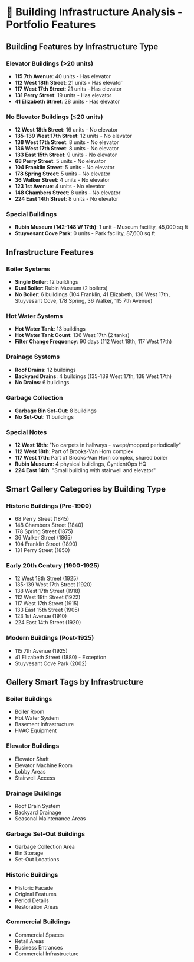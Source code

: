 # 🏢 Building Infrastructure Analysis - Portfolio Features

## **Building Features by Infrastructure Type**

### **Elevator Buildings** (>20 units)
- **115 7th Avenue**: 40 units - Has elevator
- **112 West 18th Street**: 21 units - Has elevator  
- **117 West 17th Street**: 21 units - Has elevator
- **131 Perry Street**: 19 units - Has elevator
- **41 Elizabeth Street**: 28 units - Has elevator

### **No Elevator Buildings** (≤20 units)
- **12 West 18th Street**: 16 units - No elevator
- **135-139 West 17th Street**: 12 units - No elevator
- **138 West 17th Street**: 8 units - No elevator
- **136 West 17th Street**: 8 units - No elevator
- **133 East 15th Street**: 9 units - No elevator
- **68 Perry Street**: 5 units - No elevator
- **104 Franklin Street**: 5 units - No elevator
- **178 Spring Street**: 5 units - No elevator
- **36 Walker Street**: 4 units - No elevator
- **123 1st Avenue**: 4 units - No elevator
- **148 Chambers Street**: 8 units - No elevator
- **224 East 14th Street**: 8 units - No elevator

### **Special Buildings**
- **Rubin Museum (142-148 W 17th)**: 1 unit - Museum facility, 45,000 sq ft
- **Stuyvesant Cove Park**: 0 units - Park facility, 87,600 sq ft

## **Infrastructure Features**

### **Boiler Systems**
- **Single Boiler**: 12 buildings
- **Dual Boiler**: Rubin Museum (2 boilers)
- **No Boiler**: 6 buildings (104 Franklin, 41 Elizabeth, 136 West 17th, Stuyvesant Cove, 178 Spring, 36 Walker, 115 7th Avenue)

### **Hot Water Systems**
- **Hot Water Tank**: 13 buildings
- **Hot Water Tank Count**: 136 West 17th (2 tanks)
- **Filter Change Frequency**: 90 days (112 West 18th, 117 West 17th)

### **Drainage Systems**
- **Roof Drains**: 12 buildings
- **Backyard Drains**: 4 buildings (135-139 West 17th, 138 West 17th)
- **No Drains**: 6 buildings

### **Garbage Collection**
- **Garbage Bin Set-Out**: 8 buildings
- **No Set-Out**: 11 buildings

### **Special Notes**
- **12 West 18th**: "No carpets in hallways - swept/mopped periodically"
- **112 West 18th**: Part of Brooks-Van Horn complex
- **117 West 17th**: Part of Brooks-Van Horn complex, shared boiler
- **Rubin Museum**: 4 physical buildings, CyntientOps HQ
- **224 East 14th**: "Small building with stairwell and elevator"

## **Smart Gallery Categories by Building Type**

### **Historic Buildings (Pre-1900)**
- 68 Perry Street (1845)
- 148 Chambers Street (1840)
- 178 Spring Street (1875)
- 36 Walker Street (1865)
- 104 Franklin Street (1890)
- 131 Perry Street (1850)

### **Early 20th Century (1900-1925)**
- 12 West 18th Street (1925)
- 135-139 West 17th Street (1920)
- 138 West 17th Street (1918)
- 112 West 18th Street (1922)
- 117 West 17th Street (1915)
- 133 East 15th Street (1905)
- 123 1st Avenue (1910)
- 224 East 14th Street (1920)

### **Modern Buildings (Post-1925)**
- 115 7th Avenue (1925)
- 41 Elizabeth Street (1880) - Exception
- Stuyvesant Cove Park (2002)

## **Gallery Smart Tags by Infrastructure**

### **Boiler Buildings**
- Boiler Room
- Hot Water System
- Basement Infrastructure
- HVAC Equipment

### **Elevator Buildings**
- Elevator Shaft
- Elevator Machine Room
- Lobby Areas
- Stairwell Access

### **Drainage Buildings**
- Roof Drain System
- Backyard Drainage
- Seasonal Maintenance Areas

### **Garbage Set-Out Buildings**
- Garbage Collection Area
- Bin Storage
- Set-Out Locations

### **Historic Buildings**
- Historic Facade
- Original Features
- Period Details
- Restoration Areas

### **Commercial Buildings**
- Commercial Spaces
- Retail Areas
- Business Entrances
- Commercial Infrastructure
